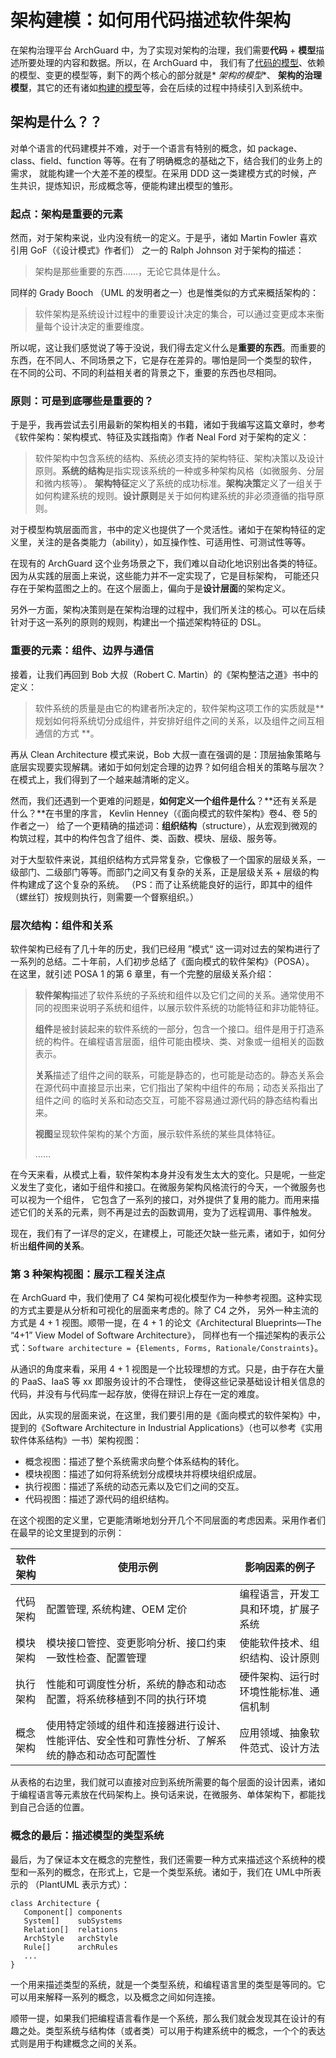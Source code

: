 # 架构建模：如何用代码描述软件架构

在架构治理平台 ArchGuard 中，为了实现对架构的治理，我们需要**代码** + **模型**描述所要处理的内容和数据。所以，在 ArchGuard
中，
我们有了[代码的模型](https://www.phodal.com/blog/modeling-for-code/)、依赖的模型、变更的模型等，剩下的两个核心的部分就是*
*架构的模型**、
**架构的治理模型**，其它的还有诸如[构建的模型](https://www.phodal.com/blog/abstract-build/)等，会在后续的过程中持续引入到系统中。

## 架构是什么？？

对单个语言的代码建模并不难，对于一个语言有特别的概念，如 package、class、field、function 等等。在有了明确概念的基础之下，结合我们的业务上的需求，
就能构建一个大差不差的模型。在采用 DDD 这一类建模方式的时候，产生共识，提炼知识，形成概念等，便能构建出模型的雏形。

### 起点：架构是重要的元素

然而，对于架构来说，业内没有统一的定义。于是乎，诸如 Martin Fowler 喜欢引用 GoF（《设计模式》作者们） 之一的 Ralph Johnson
对于架构的描述：

> 架构是那些重要的东西……，无论它具体是什么。

同样的 Grady Booch （UML 的发明者之一）也是惟类似的方式来概括架构的：

> 软件架构是系统设计过程中的重要设计决定的集合，可以通过变更成本来衡量每个设计决定的重要维度。

所以呢，这让我们感觉说了等于没说，我们得去定义什么是**重要的东西**。而重要的东西，在不同人、不同场景之下，它是存在差异的。哪怕是同一个类型的软件，
在不同的公司、不同的利益相关者的背景之下，重要的东西也尽相同。

### 原则：可是到底哪些是重要的？

于是乎，我再尝试去引用最新的架构相关的书籍，诸如于我编写这篇文章时，参考《软件架构：架构模式、特征及实践指南》作者 Neal Ford
对于架构的定义：

> 软件架构中包含系统的结构、系统必须支持的架构特征、架构决策以及设计原则。**系统的结构**是指实现该系统的一种或多种架构风格（如微服务、分层和微内核等）。
> **架构特征**定义了系统的成功标准。**架构决策**定义了一组关于如何构建系统的规则。**设计原则**是关于如何构建系统的非必须遵循的指导原则。

对于模型构筑层面而言，书中的定义也提供了一个灵活性。诸如于在架构特征的定义里，关注的是各类能力（ability），如互操作性、可适用性、可测试性等等。

在现有的 ArchGuard 这个业务场景之下，我们难以自动化地识别出各类的特征。因为从实践的层面上来说，这些能力并不一定实现了，它是目标架构，
可能还只存在于架构蓝图之上的。在这个层面上，偏向于是**设计层面**的架构定义。

另外一方面，架构决策则是在架构治理的过程中，我们所关注的核心。可以在后续针对于这一系列的原则的规则，构建出一个描述架构特征的
DSL。

### 重要的元素：组件、边界与通信

接着，让我们再回到 Bob 大叔（Robert C. Martin）的《架构整洁之道》书中的定义：

> 软件系统的质量是由它的构建者所决定的，软件架构这项工作的实质就是**规划如何将系统切分成组件，并安排好组件之间的关系，以及组件之间互相通信的方式
**。

再从 Clean Architecture 模式来说，Bob 大叔一直在强调的是：顶层抽象策略与底层实现要实现解耦。诸如于如何划定合理的边界？如何组合相关的策略与层次？
在模式上，我们得到了一个越来越清晰的定义。

然而，我们还遇到一个更难的问题是，**如何定义一个组件是什么**？\*\*还有关系是什么？\*\*在书里的序言， Kevlin
Henney（《面向模式的软件架构》卷4、卷 5的作者之一）
给了一个更精确的描述词：**组织结构**（structure），从宏观到微观的构筑过程，其中的构件包含了组件、类、函数、模块、层级、服务等。

对于大型软件来说，其组织结构方式异常复杂，它像极了一个国家的层级关系，一级部门、二级部门等等。而部门之间又有复杂的关系，正是层级关系 +
层级的构件构建成了这个复杂的系统。
（PS：而了让系统能良好的运行，即其中的组件（螺丝钉）按规则执行，则需要一个督察组织。）

### 层次结构：组件和关系

软件架构已经有了几十年的历史，我们已经用 ”模式“ 这一词对过去的架构进行了一系列的总结。二十年前，人们初步总结了《面向模式的软件架构》（POSA）。
在这里，就引述 POSA 1 的第 6 章里，有一个完整的层级关系介绍：

> **软件架构**描述了软件系统的子系统和组件以及它们之间的关系。通常使用不同的视图来说明子系统和组件，以展示软件系统的功能特征和非功能特征。
>
> **组件**是被封装起来的软件系统的一部分，包含一个接口。组件是用于打造系统的构件。在编程语言层面，组件可能由模块、类、对象或一组相关的函数表示。
>
> **关系**描述了组件之间的联系，可能是静态的，也可能是动态的。静态关系会在源代码中直接显示出来，它们指出了架构中组件的布局；动态关系指出了组件之间
> 的临时关系和动态交互，可能不容易通过源代码的静态结构看出来。
>
> **视图**呈现软件架构的某个方面，展示软件系统的某些具体特征。
>
> ……

在今天来看，从模式上看，软件架构本身并没有发生太大的变化。只是呢，一些定义发生了变化，诸如于组件和接口。在微服务架构风格流行的今天，一个微服务也可以视为一个组件，
它包含了一系列的接口，对外提供了复用的能力。而用来描述它们的关系的元素，则不再是过去的函数调用，变为了远程调用、事件触发。

现在，我们有了一详尽的定义，在建模上，可能还欠缺一些元素，诸如于，如何分析出**组件间的关系**。

### 第 3 种架构视图：展示工程关注点

在 ArchGuard 中，我们使用了 C4 架构可视化模型作为一种参考视图。这种实现的方式主要是从分析和可视化的层面来考虑的。除了 C4
之外，
另外一种主流的方式是 4 + 1 视图。顺带一提，在 4 + 1 的论文《Architectural Blueprints—The “4+1” View Model of Software
Architecture》，
同样也有一个描述架构的表示公式：`Software architecture = {Elements, Forms, Rationale/Constraints}`。

从通识的角度来看，采用 4 + 1 视图是一个比较理想的方式。只是，由于存在大量的 PaaS、IaaS 等 xx 即服务设计的不合理性，
使得这些记录基础设计相关信息的代码，并没有与代码库一起存放，使得在辩识上存在一定的难度。

因此，从实现的层面来说，在这里，我们要引用的是《面向模式的软件架构》中，提到的《Software Architecture in Industrial
Applications》（也可以参考《实用软件体系结构》一书）架构视图：

* 概念视图：描述了整个系统需求向整个体系结构的转化。
* 模块视图：描述了如何将系统划分成模块并将模块组织成层。
* 执行视图：描述了系统的动态元素以及它们之间的交互。
* 代码视图：描述了源代码的组织结构。

在这个视图的定义里，它更能清晰地划分开几个不同层面的考虑因素。采用作者们在最早的论文里提到的示例：

| 软件架构 | 使用示例                                            | 影响因素的例子             |
|------|-------------------------------------------------|---------------------|
| 代码架构 | 配置管理, 系统构建、OEM 定价                               | 编程语言，开发工具和环境，扩展子系统  |
| 模块架构 | 模块接口管控、变更影响分析、接口约束一致性检查、配置管理                    | 使能软件技术、组织结构、设计原则    |
| 执行架构 | 性能和可调度性分析，系统的静态和动态配置，将系统移植到不同的执行环境              | 硬件架构、运行时环境性能标准、通信机制 |
| 概念架构 | 使用特定领域的组件和连接器进行设计、性能评估、安全性和可靠性分析、了解系统的静态和动态可配置性 | 应用领域、抽象软件范式、设计方法    |

从表格的右边里，我们就可以直接对应到系统所需要的每个层面的设计因素，诸如于编程语言等元素放在代码架构上。换句话来说，在微服务、单体架构下，都能找到自己合适的位置。

### 概念的最后：描述模型的类型系统

最后，为了保证本文在概念的完整性，我们还需要一种方式来描述这个系统种的模型和一系列的概念，在形式上，它是一个类型系统。诸如于，我们在
UML中所表示的 （PlantUML 表示方式）：

```plantuml
class Architecture {
   Component[] components
   System[]    subSystems
   Relation[]  relations
   ArchStyle   archStyle
   Rule[]      archRules
   ...
}
```

一个用来描述类型的系统，就是一个类型系统，和编程语言里的类型是等同的。它可以用来解释一系列的概念，以及概念之间如何连接。

顺带一提，如果我们把编程语言看作是一个系统，那么我们就会发现其在设计的有趣之处。类型系统与结构体（或者类）可以用于构建系统中的概念，一个个的表达式则是用于构建概念之间的关系。
